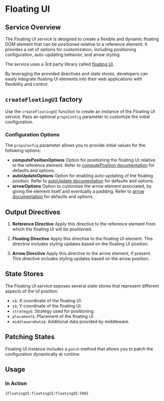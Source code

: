 # Floating UI

## Service Overview

The Floating UI service is designed to create a flexible and dynamic floating DOM element that can be positioned relative to a reference element. It provides a set of options for customization, including positioning configuration, auto-updating behavior, and arrow styling.

The service uses a 3rd party library called [floating UI](https://floating-ui.com/).

By leveraging the provided directives and state stores, developers can easily integrate floating UI elements into their web applications with flexibility and control.

## `createFloatingUI` factory

Use the `createFloatingUI` function to create an instance of the Floating UI service.
Pass an optional `propsConfig` parameter to customize the initial configuration.

### Configuration Options

The `propsConfig` parameter allows you to provide initial values for the following options:

- **computePositionOptions** Option for positioning the floating UI relative to the reference element. Refer to [computePosition documentation](https://floating-ui.com/docs/computeposition#options) for defaults and options.
- **autoUpdateOptions** Option for enabling auto-updating of the floating position. Refer to [autoUpdate documentation](https://floating-ui.com/docs/autoupdate#options) for defaults and options.
- **arrowOptions** Option to customize the arrow element associated, by giving the element itself and eventually a padding. Refer to [arrow documentation](https://floating-ui.com/docs/arrow#options) for defaults and options.

## Output Directives

1. **Reference Directive** Apply this directive to the reference element from which the floating UI will be positioned.

2. **Floating Directive** Apply this directive to the floating UI element. This directive includes styling updates based on the floating UI position.
3. **Arrow Directive** Apply this directive to the arrow element, if present. This directive includes styling updates based on the arrow position.

## State Stores

The Floating UI service exposes several state stores that represent different aspects of the UI position:

- `x$`: X-coordinate of the floating UI.
- `y$`: Y-coordinate of the floating UI.
- `strategy$`: Strategy used for positioning.
- `placement$`: Placement of the floating UI.
- `middlewareData$`: Additional data provided by middleware.

## Patching States

Floating UI instance includes a `patch` method that allows you to patch the configuration dynamically at runtime.

## Usage

### In Action

```sample
{FloatingUI:floatingUI/floatingUI:500}
```
